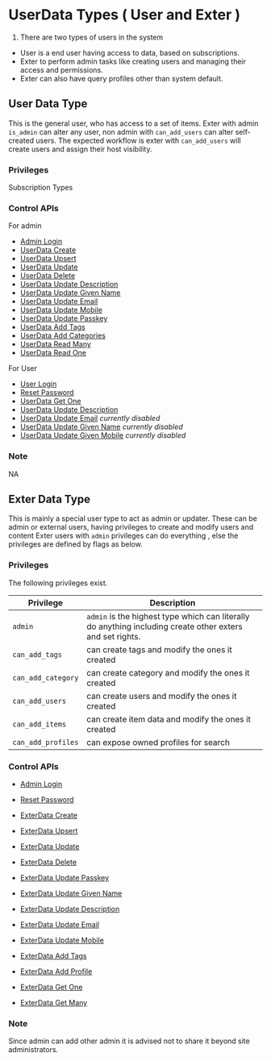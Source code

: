 # UserData Types ( User and Exter )

1. There are two types of users in the system 
- User is a end user having access to data, based on subscriptions.
- Exter to perform admin tasks like creating users and managing their access and permissions.
- Exter can also have query profiles other than system default.

## User Data Type

This is the general user, who has access to a set of items.
Exter with admin `is_admin` can alter any user, non admin with `can_add_users` can alter self-created users.
The expected workflow is exter with `can_add_users` will create users and assign their host visibility.

### Privileges

Subscription Types

### Control APIs

For admin

- [Admin Login](./api/admin/API_ADMIN_LOGIN.md)
- [UserData Create](./api/admin/API_ADMIN_USERDATA_CREATE.md)
- [UserData Upsert](./api/admin/API_ADMIN_USERDATA_UPSERT.md)
- [UserData Update](./api/admin/API_ADMIN_USERDATA_UPDATE.md)
- [UserData Delete](./api/admin/API_ADMIN_USERDATA_DELETE.md)
- [UserData Update Description](./api/admin/API_ADMIN_USERDATA_UPDATE_DESCRIPTION.md)
- [UserData Update Given Name](./api/admin/API_ADMIN_USERDATA_UPDATE_GIVEN_NAME.md)
- [UserData Update Email](./api/admin/API_ADMIN_USERDATA_UPDATE_EMAIL.md)
- [UserData Update Mobile](./api/admin/API_ADMIN_USERDATA_UPDATE_MOBILE.md)
- [UserData Update Passkey](./api/admin/API_ADMIN_USERDATA_UPDATE_PASSKEY.md)
- [UserData Add Tags](./api/admin/API_ADMIN_USERDATA_ADD_TAGS.md)
- [UserData Add Categories](./api/admin/API_ADMIN_USERDATA_ADD_CATEGORIES.md)
- [UserData Read Many](./api/admin/API_ADMIN_USERDATA_GETMANY.md)
- [UserData Read One](./api/admin/API_ADMIN_USERDATA_GETONE.md)

For User

- [User Login](./api/user/API_USER_LOGIN.md)
- [Reset Password](./api/user/API_USER_LOGIN_RESETPASS.md)
- [UserData Get One](./api/user/API_USER_USERDATA_GETONE.md)
- [UserData Update Description](./api/user/API_USER_USERDATA_UPDATE_DESCRIPTION.md)
- [UserData Update Email](./api/user/API_USER_USERDATA_UPDATE_EMAIL.md) *currently disabled*
- [UserData Update Given Name](./api/user/API_USER_USERDATA_UPDATE_GIVEN_NAME.md) *currently disabled*
- [UserData Update Given Mobile](./api/user/API_USER_USERDATA_UPDATE_MOBILE.md) *currently disabled*

### Note

NA

## Exter Data Type

This is mainly a special user type to act as admin or updater.
These can be admin or external users, having privileges to create and modify users and content
Exter users with `admin` privileges can do everything , else the privileges are defined by flags as below.

### Privileges

The following privileges exist.

| Privilege | Description |
| ---- | ----------- |
| `admin` | `admin` is the highest type which can literally do anything including create other exters and set rights. |
| `can_add_tags` | can create tags and modify the ones it created |
| `can_add_category` | can create category and modify the ones it created |
| `can_add_users` | can create users and modify the ones it created |
| `can_add_items` | can create item data and modify the ones it created |
| `can_add_profiles` | can expose owned profiles for search |

### Control APIs

- [Admin Login](./api/admin/API_ADMIN_LOGIN.md)
- [Reset Password](./api/admin/API_ADMIN_LOGIN_RESETPASS.md)
- [ExterData Create](./api/admin/API_ADMIN_EXTERDATA_CREATE.md)
- [ExterData Upsert](./api/admin/API_ADMIN_EXTERDATA_UPSERT.md)
- [ExterData Update](./api/admin/API_ADMIN_EXTERDATA_UPDATE.md)
- [ExterData Delete](./api/admin/API_ADMIN_EXTERDATA_DELETE.md)
- [ExterData Update Passkey](./api/admin/API_ADMIN_EXTERDATA_UPDATE_PASSKEY.md)
- [ExterData Update Given Name](./api/admin/API_ADMIN_EXTERDATA_UPDATE_GIVEN_NAME.md)
- [ExterData Update Description](./api/admin/API_ADMIN_EXTERDATA_UPDATE_DESCRIPTION.md)
- [ExterData Update Email](./api/admin/API_ADMIN_EXTERDATA_UPDATE_EMAIL.md)
- [ExterData Update Mobile](./api/admin/API_ADMIN_EXTERDATA_UPDATE_MOBILE.md)
- [ExterData Add Tags](./api/admin/API_ADMIN_EXTERDATA_ADD_TAGS.md)
- [ExterData Add Profile](./api/admin/API_ADMIN_EXTERDATA_ADD_PROFILES.md)

- [ExterData Get One](./api/admin/API_ADMIN_EXTERDATA_GETONE.md)
- [ExterData Get Many](./api/admin/API_ADMIN_EXTERDATA_GETMANY.md)

### Note

Since admin can add other admin it is advised not to share it beyond site administrators.

